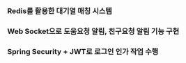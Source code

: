 ### Redis를 활용한 대기열 매칭 시스템

### Web Socket으로 도움요청 알림, 친구요청 알림 기능 구현

### Spring Security + JWT로 로그인 인가 작업 수행
